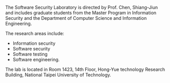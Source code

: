 The Software Security Laboratory is directed by Prof. Chen, Shiang-Jiun and includes graduate students from the Master Program in Information Security and the Department of Computer Science and Information Engineering.

The research areas include:
- Information security
- Software security
- Software testing
- Software engineering.

The lab is located in Room 1423, 14th Floor, Hong-Yue technology Research Building, National Taipei University of Technology.
